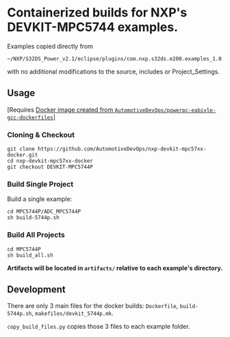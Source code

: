 # Containerized builds for NXP's DEVKIT-MPC5744 examples.

Examples copied directly from 

    ~/NXP/S32DS_Power_v2.1/eclipse/plugins/com.nxp.s32ds.e200.examples_1.0.0.201911111358/Examples/MPC5744P
    
with no additional modifications to the source, includes or Project_Settings.

## Usage

[Requires [Docker image created from ```AutomotiveDevOps/powerpc-eabivle-gcc-dockerfiles```](https://github.com/AutomotiveDevOps/powerpc-eabivle-gcc-dockerfiles)]

### Cloning & Checkout

```
git clone https://github.com/AutomotiveDevOps/nxp-devkit-mpc57xx-docker.git
cd nxp-devkit-mpc57xx-docker
git checkout DEVKIT-MPC5744P
```

### Build Single Project

Build a single example:

```
cd MPC5744P/ADC_MPC5744P
sh build-5744p.sh
```

### Build All Projects

```
cd MPC5744P
sh build_all.sh
```

**Artifacts will be located in ```artifacts/``` relative to each example's directory.**

## Development

There are only 3 main files for the docker builds: ```Dockerfile```, ```build-5744p.sh```, ```makefiles/devkit_5744p.mk```.

```copy_build_files.py``` copies those 3 files to each example folder.
